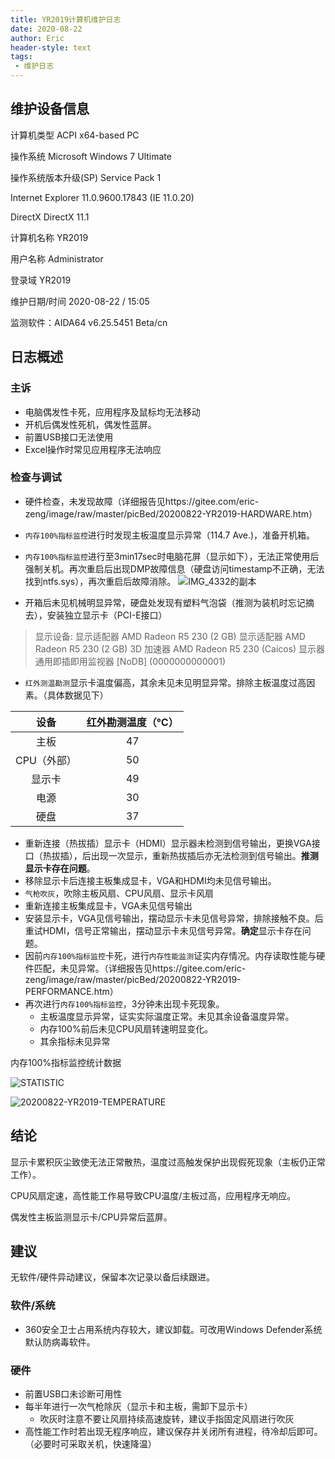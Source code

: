 ```yaml
---
title: YR2019计算机维护日志
date: 2020-08-22
author: Eric
header-style: text
tags:
 - 维护日志
---
```


## 维护设备信息

计算机类型  	ACPI x64-based PC

操作系统  	Microsoft Windows 7 Ultimate

操作系统版本升级(SP)  	Service Pack 1

Internet Explorer  	11.0.9600.17843 (IE 11.0.20)

DirectX  	DirectX 11.1

计算机名称  	YR2019

用户名称  	Administrator

登录域  	YR2019

维护日期/时间  	2020-08-22 / 15:05

监测软件：AIDA64 v6.25.5451 Beta/cn

## 日志概述

### 主诉

- 电脑偶发性卡死，应用程序及鼠标均无法移动
- 开机后偶发性死机，偶发性蓝屏。
- 前置USB接口无法使用
- Excel操作时常见应用程序无法响应

### 检查与调试

- 硬件检查，未发现故障（详细报告见https://gitee.com/eric-zeng/image/raw/master/picBed/20200822-YR2019-HARDWARE.htm）
- `内存100%指标监控`进行时发现主板温度显示异常（114.7 Ave.)，准备开机箱。
- `内存100%指标监控`进行至3min17sec时电脑花屏（显示如下），无法正常使用后强制关机。再次重启后出现DMP故障信息（硬盘访问timestamp不正确，无法找到ntfs.sys），再次重启后故障消除。
  ![IMG_4332的副本](https://gitee.com/eric-zeng/image/raw/master/picBed/IMG_4332的副本.jpg)

- 开箱后未见机械明显异常，硬盘处发现有塑料气泡袋（推测为装机时忘记摘去），安装独立显示卡（PCI-E接口）

> 显示设备:
> 显示适配器  	AMD Radeon R5 230 (2 GB)
> 显示适配器  	AMD Radeon R5 230 (2 GB)
> 3D 加速器  	AMD Radeon R5 230 (Caicos)
> 显示器  	通用即插即用监视器 [NoDB] (0000000000001)

- `红外测温勘测`显示卡温度偏高，其余未见未见明显异常。排除主板温度过高因素。（具体数据见下）

|    设备     | 红外勘测温度（℃） |
| :---------: | :---------------: |
|    主板     |        47         |
| CPU（外部） |        50         |
|   显示卡    |        49         |
|    电源     |        30         |
|    硬盘     |        37         |

- 重新连接（热拔插）显示卡（HDMI）显示器未检测到信号输出，更换VGA接口（热拔插），后出现一次显示，重新热拔插后亦无法检测到信号输出。**推测显示卡存在问题**。
- 移除显示卡后连接主板集成显卡，VGA和HDMI均未见信号输出。
- `气枪吹灰`，吹除主板风扇、CPU风扇、显示卡风扇
- 重新连接主板集成显卡，VGA未见信号输出
- 安装显示卡，VGA见信号输出，摆动显示卡未见信号异常，排除接触不良。后重试HDMI，信号正常输出，摆动显示卡未见信号异常。**确定**显示卡存在问题。
- 因前`内存100%指标监控`卡死，进行`内存性能监测`证实内存情况。内存读取性能与硬件匹配，未见异常。（详细报告见https://gitee.com/eric-zeng/image/raw/master/picBed/20200822-YR2019-PERFORMANCE.htm）
- 再次进行`内存100%指标监控`，3分钟未出现卡死现象。
  - 主板温度显示异常，证实实际温度正常。未见其余设备温度异常。
  - 内存100%前后未见CPU风扇转速明显变化。
  - 其余指标未见异常

内存100%指标监控统计数据

![STATISTIC](https://gitee.com/eric-zeng/image/raw/master/picBed/image/png/KDu9YC1598164598184.png)

![20200822-YR2019-TEMPERATURE](https://gitee.com/eric-zeng/image/raw/master/picBed/image/png/OGqbwR1598164602579.png)

## 结论

显示卡累积灰尘致使无法正常散热，温度过高触发保护出现假死现象（主板仍正常工作）。

CPU风扇定速，高性能工作易导致CPU温度/主板过高，应用程序无响应。

偶发性主板监测显示卡/CPU异常后蓝屏。

## 建议

无软件/硬件异动建议，保留本次记录以备后续跟进。

### 软件/系统

- 360安全卫士占用系统内存较大，建议卸载。可改用Windows Defender系统默认防病毒软件。

### 硬件

- 前置USB口未诊断可用性
- 每半年进行一次气枪除灰（显示卡和主板，需卸下显示卡）
  - 吹灰时注意不要让风扇持续高速旋转，建议手指固定风扇进行吹灰
- 高性能工作时若出现无程序响应，建议保存并关闭所有进程，待冷却后即可。（必要时可采取关机，快速降温）